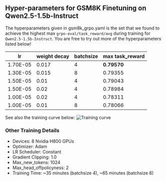 ## Hyper-parameters for GSM8K Finetuning on Qwen2.5-1.5b-Instruct

The hyperparameters given in gsm8k_grpo.yaml is the set that we found to achieve the
highest max `grpo-eval/task_reward/avg` during training for `Qwen2.5-1.5b-Instruct`. You
are free to try out more of the hyperparameters listed below!

| lr       | weight decay | batchsize | max task_reward |
| -------- | ------------ | --------- | --------------- |
| 1.70E-05 | 0.017        | 4         | **0.79570**     |
| 1.30E-05 | 0.015        | 8         | 0.79355         |
| 1.50E-05 | 0.01         | 4         | 0.79043         |
| 1.50E-05 | 0.02         | 4         | 0.78984         |
| 1.00E-05 | 0.02         | 4         | 0.78311         |
| 1.00E-05 | 0.01         | 8         | 0.78066         |

See also the training curve below:
![Training curve](../../../assets/gsm8k_2.5-1.5b-ins_training_curve.png)

### Other Training Details

- Devices: 8 Nvidia H800 GPUs
- Optimizer: Adam
- LR Scheduler: Constant
- Gradient Clipping: 1.0
- Max_new_tokens: 1024
- Max_head_offpolicyness: 2
- Training Time: ~35 minutes (batchsize 4), ~65 minutes (batchsize 8)
